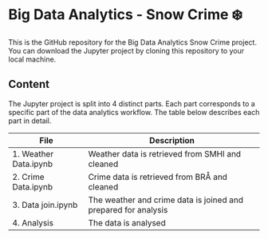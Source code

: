 # Big Data Analytics - Snow Crime ❄️

This is the GitHub repository for the Big Data Analytics Snow Crime project. You can download the Jupyter project by cloning this repository to your local machine.

## Content
The Jupyter project is split into 4 distinct parts. Each part corresponds to a specific part of the data analytics workflow. The table below describes each part in detail.

| File                  							| Description                                                    	|
|---------------------------------	|----------------------------------------------------------------	|
| 1. Weather Data.ipynb 	| Weather data is retrieved from SMHI and cleaned                	|
| 2. Crime Data.ipynb   	| Crime data is retrieved from BRÅ and cleaned                   	|
| 3. Data join.ipynb    	| The weather and crime data is joined and prepared for analysis 	|
| 4. Analysis           	| The data is analysed                                           	|
